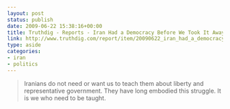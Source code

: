```yaml
---
layout: post
status: publish
date: 2009-06-22 15:38:16+00:00
title: Truthdig - Reports - Iran Had a Democracy Before We Took It Away
link: http://www.truthdig.com/report/item/20090622_iran_had_a_democracy_before_we_took_it_away/
type: aside
categories:
- iran
- politics
---
```


> Iranians do not need or want us to teach them about liberty and representative government. They have long embodied this struggle. It is we who need to be taught.
